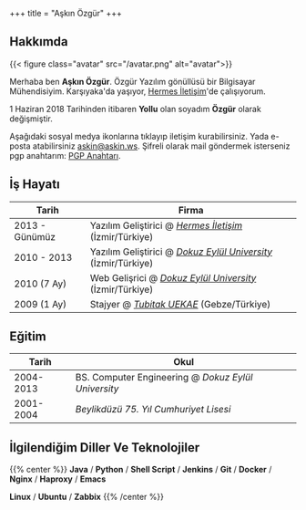 +++
title = "Aşkın Özgür"
+++

## Hakkımda

{{< figure class="avatar" src="/avatar.png" alt="avatar">}}

Merhaba ben **Aşkın Özgür**. Özgür Yazılım gönüllüsü bir Bilgisayar Mühendisiyim. Karşıyaka'da yaşıyor, [Hermes İletişim](http://www.hermesiletisim.net "Hermes İletişim")'de çalışıyorum.

1 Haziran 2018 Tarihinden itibaren **Yollu** olan soyadım **Özgür** olarak değişmiştir.

Aşağıdaki sosyal medya ikonlarına tıklayıp iletişim kurabilirsiniz.
Yada e-posta atabilirsiniz askin@askin.ws.
Şifreli olarak mail göndermek isterseniz pgp anahtarım: [PGP Anahtarı](/askin_askin_ws.asc "PGP Ahahtari"). 

## İş Hayatı

Tarih          | Firma
---------------|----------------------------------------------------------------------------------------
2013 - Günümüz | Yazılım Geliştirici @ *[Hermes İletişim](http://www.hermesiletisim.net)* (İzmir/Türkiye)
2010 - 2013    | Yazılım Geliştirici @ *[Dokuz Eylül University](http://www.deu.edu.tr)* (İzmir/Türkiye)
2010 (7 Ay)    | Web Gelişrici @ *[Dokuz Eylül University](http://www.deu.edu.tr)* (İzmir/Türkiye)
2009 (1 Ay)    | Stajyer @ *[Tubitak UEKAE](http://www.uekae.tubitak.gov.tr/)* (Gebze/Türkiye)


## Eğitim

Tarih     | Okul
----------|---------------------------------------------------
2004-2013 | BS. Computer Engineering @ *Dokuz Eylül University*
2001-2004 | *Beylikdüzü 75. Yıl Cumhuriyet Lisesi*

## İlgilendiğim Diller Ve Teknolojiler

{{% center %}}
**Java** / **Python** / **Shell Script** / **Jenkins** / **Git** / **Docker** / **Nginx** / **Haproxy** / **Emacs**

**Linux** / **Ubuntu** / **Zabbix**
{{% /center %}}
